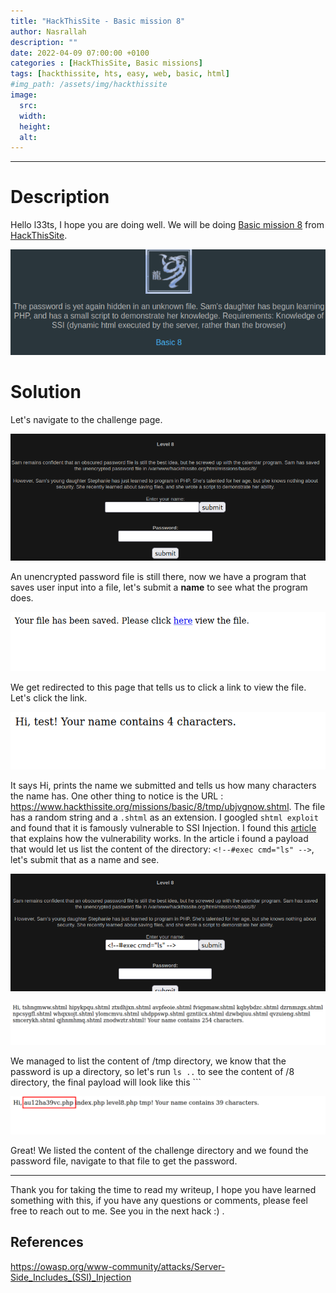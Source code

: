 ```yaml
---
title: "HackThisSite - Basic mission 8"
author: Nasrallah
description: ""
date: 2022-04-09 07:00:00 +0100
categories : [HackThisSite, Basic missions]
tags: [hackthissite, hts, easy, web, basic, html]
#img_path: /assets/img/hackthissite
image:
  src:
  width:
  height:
  alt:
---
```



---


# **Description**

Hello l33ts, I hope you are doing well. We will be doing [Basic mission 8](https://www.hackthissite.org/missions/basic/8/) from [HackThisSite](https://www.hackthissite.org/).

![banner](/assets/img/hackthissite/basic/bm8/banner8.png)

# **Solution**

Let's navigate to the challenge page.

![](/assets/img/hackthissite/basic/bm8/1.png)

An unencrypted password file is still there, now we have a program that saves user input into a file, let's submit a **name** to see what the program does.  

![](/assets/img/hackthissite/basic/bm8/2.png)

We get redirected to this page that tells us to click a link to view the file. Let's click the link.

![](/assets/img/hackthissite/basic/bm8/3.png)

It says Hi, prints the name we submitted and tells us how many characters the name has. One other thing to notice is the URL : https://www.hackthissite.org/missions/basic/8/tmp/ubjvgnow.shtml. The file has a random string and a `.shtml` as an extension. I googled `shtml exploit` and found that it is famously vulnerable to SSI Injection. I found this [article](https://owasp.org/www-community/attacks/Server-Side_Includes_(SSI)_Injection) that explains how the vulnerability works. In the article i found a payload that would let us list the content of the directory: `<!--#exec cmd="ls" -->`, let's submit that as a name and see.

![](/assets/img/hackthissite/basic/bm8/4.png)

![](/assets/img/hackthissite/basic/bm8/5.png)

We managed to list the content of /tmp directory, we know that the password is up a directory, so let's run `ls ..` to see the content of /8 directory, the final payload will look like this `<!--#exec cmd="ls .." -->``

![](/assets/img/hackthissite/basic/bm8/6.png)

Great! We listed the content of the challenge directory and we found the password file, navigate to that file to get the password.

---

Thank you for taking the time to read my writeup, I hope you have learned something with this, if you have any questions or comments, please feel free to reach out to me. See you in the next hack :) .

## References
https://owasp.org/www-community/attacks/Server-Side_Includes_(SSI)_Injection

